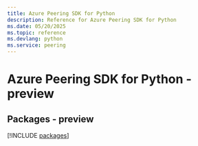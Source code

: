 ```yaml
---
title: Azure Peering SDK for Python
description: Reference for Azure Peering SDK for Python
ms.date: 05/20/2025
ms.topic: reference
ms.devlang: python
ms.service: peering
---
```

# Azure Peering SDK for Python - preview
## Packages - preview
[!INCLUDE [packages](peering-index.md)]